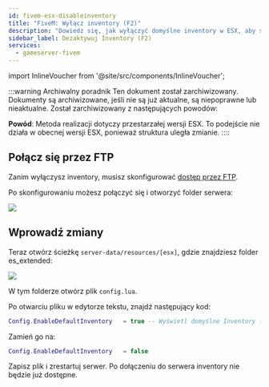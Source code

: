 ```yaml
---
id: fivem-esx-disableinventory
title: "FiveM: Wyłącz inventory (F2)"
description: "Dowiedz się, jak wyłączyć domyślne inventory w ESX, aby spersonalizować doświadczenie na swoim serwerze → Sprawdź teraz"
sidebar_label: Dezaktywuj Inventory (F2)
services:
  - gameserver-fivem
---
```


import InlineVoucher from '@site/src/components/InlineVoucher';



:::warning Archiwalny poradnik
Ten dokument został zarchiwizowany. Dokumenty są archiwizowane, jeśli nie są już aktualne, są niepoprawne lub nieaktualne. Został zarchiwizowany z następujących powodów:

**Powód**: Metoda realizacji dotyczy przestarzałej wersji ESX. To podejście nie działa w obecnej wersji ESX, ponieważ struktura uległa zmianie. 
::::

<InlineVoucher />

## Połącz się przez FTP

Zanim wyłączysz inventory, musisz skonfigurować [dostęp przez FTP](gameserver-ftpaccess.md).

Po skonfigurowaniu możesz połączyć się i otworzyć folder serwera:

![](https://screensaver01.zap-hosting.com/index.php/s/GWPAB639GoYcybT/preview)


## Wprowadź zmiany

Teraz otwórz ścieżkę `server-data/resources/[esx]`, gdzie znajdziesz folder es_extended:

![](https://screensaver01.zap-hosting.com/index.php/s/6HLxaYmZgsQ5Qc5/preview)

W tym folderze otwórz plik `config.lua`.

Po otwarciu pliku w edytorze tekstu, znajdź następujący kod:

```Lua
Config.EnableDefaultInventory   = true -- Wyświetl domyślne Inventory ( F2 )
```

Zamień go na:

```Lua
Config.EnableDefaultInventory   = false
```


Zapisz plik i zrestartuj serwer. Po dołączeniu do serwera inventory nie będzie już dostępne.

<InlineVoucher />